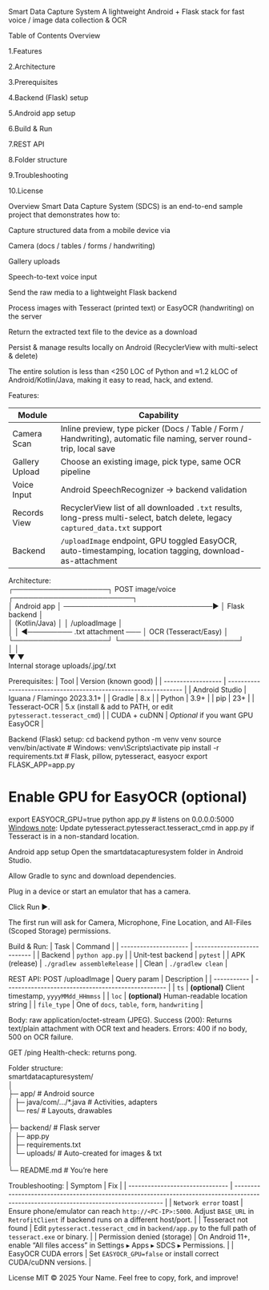Smart Data Capture System
A lightweight Android + Flask stack for fast voice / image data collection & OCR

Table of Contents
Overview

1.Features

2.Architecture

3.Prerequisites

4.Backend (Flask) setup

5.Android app setup

6.Build & Run

7.REST API

8.Folder structure

9.Troubleshooting

10.License

Overview
Smart Data Capture System (SDCS) is an end-to-end sample project that demonstrates how to:

Capture structured data from a mobile device via

Camera (docs / tables / forms / handwriting)

Gallery uploads

Speech-to-text voice input

Send the raw media to a lightweight Flask backend

Process images with Tesseract (printed text) or EasyOCR (handwriting) on the server

Return the extracted text file to the device as a download

Persist & manage results locally on Android (RecyclerView with multi-select & delete)

The entire solution is less than <250 LOC of Python and ≈1.2 kLOC of Android/Kotlin/Java, making it easy to read, hack, and extend.

Features:

| Module             | Capability                                                                                                                    |
| ------------------ | ----------------------------------------------------------------------------------------------------------------------------- |
|   Camera Scan      | Inline preview, type picker (Docs / Table / Form / Handwriting), automatic file naming, server round-trip, local save         |
|   Gallery Upload   | Choose an existing image, pick type, same OCR pipeline                                                                        |
|   Voice Input      | Android SpeechRecognizer → backend validation                                                                                 |
|   Records View     | RecyclerView list of all downloaded `.txt` results, long-press multi-select, batch delete, legacy `captured_data.txt` support |
|   Backend          | `/uploadImage` endpoint, GPU toggled EasyOCR, auto-timestamping, location tagging, download-as-attachment                     |

Architecture:<br>
┌───────────────────┐        POST image/voice         ┌────────────────────────┐<br>
│  Android app      │ ──────────────────────────────► │  Flask backend         │<br>
│  (Kotlin/Java)    │                                │  /uploadImage          │<br>
│                   │ ◄───────── .txt attachment ─── │  OCR (Tesseract/Easy)  │<br>
└───────────────────┘                                └────────────────────────┘<br>
        │                                                         │<br>
        ▼                                                         ▼<br>
Internal storage                                    uploads/<ts>_<type>_<loc>.jpg/.txt<br>


Prerequisites:
| Tool               | Version (known good)                                             |
| ------------------ | ---------------------------------------------------------------- |
|   Android Studio   | Iguana / Flamingo 2023.3.1+                                      |
|   Gradle           | 8.x                                                              |
|   Python           | 3.9+                                                             |
|   pip              | 23+                                                              |
|   Tesseract-OCR    | 5.x (install & add to PATH, or edit `pytesseract.tesseract_cmd`) |
|   CUDA + cuDNN     | *Optional* if you want GPU EasyOCR                               |

Backend (Flask) setup:
cd backend
python -m venv venv
source venv/bin/activate          # Windows: venv\Scripts\activate
pip install -r requirements.txt   # Flask, pillow, pytesseract, easyocr
export FLASK_APP=app.py
# Enable GPU for EasyOCR (optional)
export EASYOCR_GPU=true
python app.py                     # listens on 0.0.0.0:5000
<u>Windows note</u>:
Update pytesseract.pytesseract.tesseract_cmd in app.py if Tesseract is in a non-standard location.

Android app setup
Open the smartdatacapturesystem folder in Android Studio.

Allow Gradle to sync and download dependencies.

Plug in a device or start an emulator that has a camera.

Click Run ▶.

The first run will ask for Camera, Microphone, Fine Location, and All-Files (Scoped Storage) permissions.

Build & Run:
| Task                  | Command                     |
| --------------------- | --------------------------- |
|   Backend             | `python app.py`             |
|   Unit-test backend   | `pytest`                    |
|   APK (release)       | `./gradlew assembleRelease` |
|   Clean               | `./gradlew clean`           |

REST API:
POST /uploadImage
| Query param | Description                                        |
| ----------- | -------------------------------------------------- |
| `ts`        | **(optional)** Client timestamp, `yyyyMMdd_HHmmss` |
| `loc`       | **(optional)** Human-readable location string      |
| `file_type` | One of `docs`, `table`, `form`, `handwriting`      |

Body: raw application/octet-stream (JPEG).
Success (200): Returns text/plain attachment with OCR text and headers.
Errors: 400 if no body, 500 on OCR failure.

GET /ping
Health-check: returns pong.

Folder structure:<br>
smartdatacapturesystem/<br>
│<br>
├─ app/                      # Android source<br>
│   ├─ java/com/.../*.java   # Activities, adapters<br>
│   └─ res/                  # Layouts, drawables<br>
│<br>
├─ backend/                  # Flask server<br>
│   ├─ app.py<br>
│   ├─ requirements.txt<br>
│   └─ uploads/              # Auto-created for images & txt<br>
│<br>
└─ README.md                 # You’re here<br>

Troubleshooting:
| Symptom                         | Fix                                                                                                                                    |
| ------------------------------- | -------------------------------------------------------------------------------------------------------------------------------------- |
|   `Network error` toast         | Ensure phone/emulator can reach `http://<PC-IP>:5000`. Adjust `BASE_URL` in `RetrofitClient` if backend runs on a different host/port. |
|   Tesseract not found           | Edit `pytesseract.tesseract_cmd` in `backend/app.py` to the full path of `tesseract.exe` or binary.                                    |
|   Permission denied (storage)   | On Android 11+, enable “All files access” in Settings ▸ Apps ▸ SDCS ▸ Permissions.                                                     |
|   EasyOCR CUDA errors           | Set `EASYOCR_GPU=false` or install correct CUDA/cuDNN versions.                                                                        |

License
MIT © 2025 Your Name. Feel free to copy, fork, and improve!
